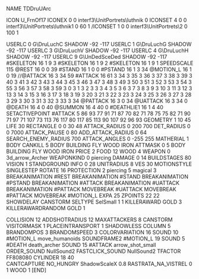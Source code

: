 NAME 			TDDruUArc

ICON 			U_FrnOf17
ICONEX 0 0 interf3\UnitPortrets\luthnik 0
ICONSET 4 0 0 interf3\UnitPortrets\luthnik1 0 60 1
/ICONSET 1 0 0 interf3\UnitPortrets\2 0 100 1

USERLC 			0 G\DruLuchC SHADOW -92 -117
USERLC 			1 G\DruLuchG SHADOW -92 -117
USERLC 			3 G\DruLuchV SHADOW -92 -117
USERLC 			4 G\DruLuchH SHADOW -92 -117
USERLC 			9 G\UnDedSceDed SHADOW -92 -117
#SKELETON               16 1 9 3
#SKELETON               16 1 9 2
#SKELETON               16 1 9 1
SPEEDSCALE 115
@REST      		16 0 0 39
#STAND     		16 1 0 0
#PSTAND    		16 1 3 34
@MOTION_L  		16 1 0 19
//@ATTACK    		16 3 34 59
#ATTACK    		16 61 3 34 3 35 3 36 3 37 3 38 3 39 3 40 3 41 3 42 3 43 3 44 3 45 3 46 3 47 3 48 3 49 3 50 3 51 3 52 3 53 3 54 3 55 3 56 3 57 3 58 3 59 3 0 3 1 3 2 3 3 3 4 3 5 3 6 3 7 3 8 3 9 3 10 3 11 3 12 3 13 3 14 3 15 3 16 3 17 3 18 3 19 3 20 3 21 3 22 3 23 3 24 3 25 3 26 3 27 3 28 3 29 3 30 3 31 3 32 3 33 3 34
@PATTACK   		16 3 0 34
@UATTACK   		16 3 34 0
@DEATH     		16 4 0 40
@SUMMON			16 4 40 0
#DEATHLIE1 		16 1 4 40
SETACTIVEPOINT #ATTACK 5 86 93 77 91 71 87 70 82 71 78 75 75 82 71 90 71 97 71 107 73 113 76 117 80 117 85 113 90 107 92 96 93 
GEOMETRY 		1 10 45
LIFE     		30
RECTANGLE 		0 0 30 48
ATTACK_RADIUS 		0 200 700
DET_RADIUS 		0 0 7000
ATTACK_PAUSE 		0 80
ADD_ATTACK_RADIUS	0 64
SEARCH_ENEMY_RADIUS 	700
ATTACK_ANGLES 	 	0 -255 255
MATHERIAL 		1 BODY
CANKILL 		5 BODY BUILDING FLY WOOD IRON
ATTMASK 0 5 BODY BUILDING FLY WOOD IRON
PRICE 			2 FOOD 12 WOOD 4
WEAPON 			0 3d_arrow_Archer
WEAPONKIND 		0 piercing
DAMAGE  		0 14
BUILDSTAGES 		80
VISION 			1
STANDGROUND
INFO 			0 28
UNITRADIUS 		8
VES 			30
MOTIONSTYLE 		SINGLESTEP
ROTATE 			16
PROTECTION 		2 piercing 5 magical 3 
BREAKANIMATION 		#REST
BREAKANIMATION 		#STAND
BREAKANIMATION 		#PSTAND
BREAKANIMATION 		#ATTACK
BREAKANIMATION          #UATTACK 
BREAKANIMATION          #PATTACK
MOVEBREAK               #UATTACK
MOVEBREAK               #PATTACK
MOVEBREAK 		#MOTION_L
EXPA 			25
ZPOINTS 		22 22
SHOWDELAY
CANSTORM
SELTYPE SelSmall 1 1
KILLERAWARD             GOLD 3
KILLERAWARDRANDOM       GOLD 1

COLLISION 12
ADDSHOTRADIUS 12
MAXATTACKERS 8
CANSTORM
VISITORMASK 1
PLACEINTRANSPORT 1
SHADOWLESS
COLUMN 5
BRANDOMPOS 3
BRANDOMSPEED 3
COLORVARIATION 16
SOUND 10 #MOTION_L move_humanoids
SOUNDFRAME2 #MOTION_L 19
SOUND 5 #DEATH death_archer
SOUND 15 #ATTACK arrow_shot_small
ORDER_SOUND NullSound2
FASTCLICK_SOUND NullSound2
TFACTOR FF808080
CYLINDER 18 40	
CANTCAPTURE
NO_HUNGRY
ShadowScaleX 0.8
RASTRATA_NA_VISTREL 0 1 WOOD 1
[END]
